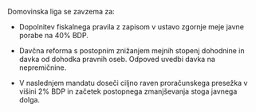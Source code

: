 Domovinska liga se zavzema za:

- Dopolnitev fiskalnega pravila z zapisom v ustavo zgornje meje javne porabe na 40% BDP.

- Davčna reforma s postopnim znižanjem mejnih stopenj dohodnine in davka od dohodka pravnih oseb. Odpoved uvedbi davka na nepremičnine.

- V naslednjem mandatu doseči ciljno raven proračunskega presežka v višini 2% BDP in začetek postopnega zmanjševanja stoga javnega dolga.
